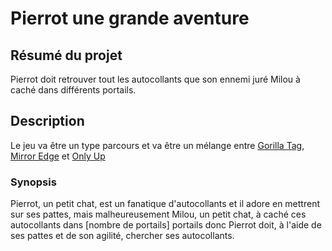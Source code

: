# Pierrot une grande aventure

## Résumé du projet
Pierrot doit retrouver tout les autocollants que son ennemi juré Milou à caché dans différents portails.

## Description
Le jeu va être un type parcours et va être un mélange entre [Gorilla Tag](https://store.steampowered.com/app/1533390/Gorilla_Tag/), [Mirror Edge](https://store.steampowered.com/app/1233570/Mirrors_Edge_Catalyst/) et [Only Up](https://store.steampowered.com/app/2562240/Only_Up/)

### Synopsis
Pierrot, un petit chat, est un fanatique d'autocollants et il adore en mettrent sur ses pattes, mais malheureusement Milou, un petit chat, à caché ces autocollants dans [nombre de portails] portails donc Pierrot doit, à l'aide de ses pattes et de son agilité, chercher ses autocollants.

